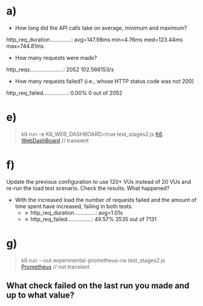 # a)
- How long did the API calls take on average, minimum and maximum?

http_req_duration..............: avg=147.98ms min=4.76ms  med=123.44ms max=744.81ms

- How many requests were made?

http_reqs......................: 2052    102.566153/s

- How many requests failed? (i.e., whose HTTP status code was not 200)

http_req_failed................: 0.00%   0 out of 2052

# e)
> k6 run -e K6_WEB_DASHBOARD=true test_stages2.js
> [K6 WebDashBoard](http://127.0.0.1:5665/) // transient

# f)
Update the previous configuration to use 120+ VUs instead of 20 VUs and re-run the load test
scenario. Check the results. What happened?

- With the increased load the number of requests failed and the amount of time spent have increased, failing in both tests.
  - ✗ http_req_duration..............: avg=1.01s
  - ✗ http_req_failed................: 49.57% 3535 out of 7131

# g)
> k6 run --out experimental-prometheus-rw test_stages2.js
> [Prometheus](http://127.0.0.1:3000/) // not transient

What check failed on the last run you made and up to what value?
- 
